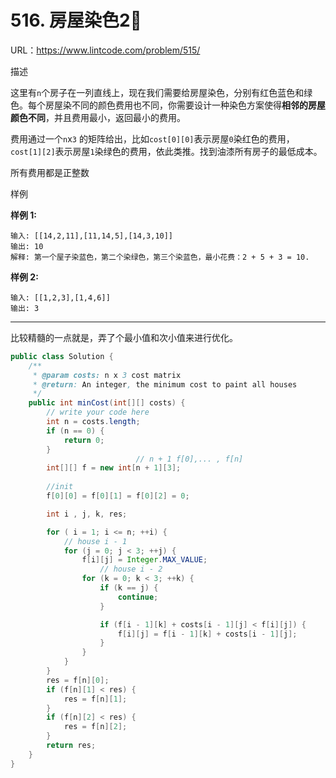 # 516. 房屋染色2⃣️

URL：https://www.lintcode.com/problem/515/

描述

这里有`n`个房子在一列直线上，现在我们需要给房屋染色，分别有红色蓝色和绿色。每个房屋染不同的颜色费用也不同，你需要设计一种染色方案使得**相邻的房屋颜色不同**，并且费用最小，返回最小的费用。

费用通过一个`n`x`3` 的矩阵给出，比如`cost[0][0]`表示房屋`0`染红色的费用，`cost[1][2]`表示房屋`1`染绿色的费用，依此类推。找到油漆所有房子的最低成本。

所有费用都是正整数

样例

**样例 1:**

```
输入: [[14,2,11],[11,14,5],[14,3,10]]
输出: 10
解释: 第一个屋子染蓝色，第二个染绿色，第三个染蓝色，最小花费：2 + 5 + 3 = 10.
```

**样例 2:**

```
输入: [[1,2,3],[1,4,6]]
输出: 3
```

---

比较精髓的一点就是，弄了个最小值和次小值来进行优化。

```java
public class Solution {
    /**
     * @param costs: n x 3 cost matrix
     * @return: An integer, the minimum cost to paint all houses
     */
    public int minCost(int[][] costs) {
        // write your code here
        int n = costs.length;
        if (n == 0) {
            return 0;
        }
                            // n + 1 f[0],... , f[n]
        int[][] f = new int[n + 1][3];
        
        //init
        f[0][0] = f[0][1] = f[0][2] = 0;

        int i , j, k, res;

        for ( i = 1; i <= n; ++i) {
            // house i - 1
            for (j = 0; j < 3; ++j) {
                f[i][j] = Integer.MAX_VALUE;
                    // house i - 2
                for (k = 0; k < 3; ++k) {
                    if (k == j) {
                        continue;
                    }

                    if (f[i - 1][k] + costs[i - 1][j] < f[i][j]) {
                        f[i][j] = f[i - 1][k] + costs[i - 1][j];
                    }
                }
            }
        }
        res = f[n][0];
        if (f[n][1] < res) {
            res = f[n][1];
        }
        if (f[n][2] < res) {
            res = f[n][2];
        }
        return res;
    }
}
```

